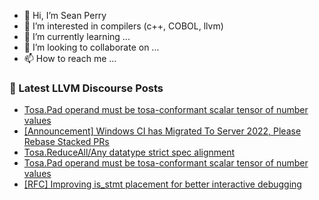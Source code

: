 - 👋 Hi, I’m Sean Perry
- 👀 I’m interested in compilers (c++, COBOL, llvm)
- 🌱 I’m currently learning ...
- 💞️ I’m looking to collaborate on ...
- 📫 How to reach me ...

<!---
s66perry/s66perry is a ✨ special ✨ repository because its `README.md` (this file) appears on your GitHub profile.
You can click the Preview link to take a look at your changes.
--->
### 📕 Latest LLVM Discourse Posts

<!-- DISCOURSE-LLVM:START -->
- [Tosa.Pad operand must be tosa-conformant scalar tensor of number values](https://discourse.llvm.org/t/tosa-pad-operand-must-be-tosa-conformant-scalar-tensor-of-number-values/87432#post_3)
- [[Announcement] Windows CI has Migrated To Server 2022, Please Rebase Stacked PRs](https://discourse.llvm.org/t/announcement-windows-ci-has-migrated-to-server-2022-please-rebase-stacked-prs/87400#post_2)
- [Tosa.ReduceAll/Any datatype strict spec alignment](https://discourse.llvm.org/t/tosa-reduceall-any-datatype-strict-spec-alignment/87430#post_2)
- [Tosa.Pad operand must be tosa-conformant scalar tensor of number values](https://discourse.llvm.org/t/tosa-pad-operand-must-be-tosa-conformant-scalar-tensor-of-number-values/87432#post_2)
- [[RFC] Improving is_stmt placement for better interactive debugging](https://discourse.llvm.org/t/rfc-improving-is-stmt-placement-for-better-interactive-debugging/82668?page=2#post_23)
<!-- DISCOURSE-LLVM:END -->
